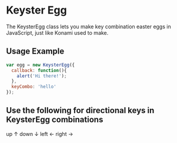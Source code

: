Keyster Egg
=================

The KeysterEgg class lets you make key combination easter eggs in JavaScript, just like Konami used to make.

## Usage Example

```Javascript
var egg = new KeysterEgg({
  callback: function(){
    alert('Hi there!');
  },
  keyCombo: 'hello'
});
```

## Use the following for directional keys in KeysterEgg combinations
up		↑
down	↓
left	←
right	→